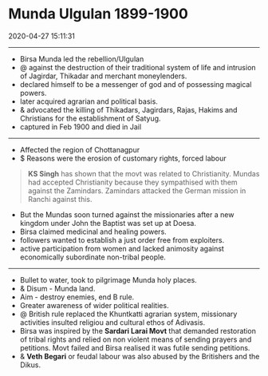 # Munda Ulgulan 1899-1900

2020-04-27 15:11:31

---

- Birsa Munda led the rebellion/Ulgulan
- @ against the destruction of their traditional system of life and intrusion of Jagirdar, Thikadar and merchant moneylenders.
- declared himself to be a messenger of god and of possessing magical powers.
- later acquired agrarian and political basis.
- & advocated the killing of Thikadars, Jagirdars, Rajas, Hakims and Christians for the establishment of Satyug.
- captured in Feb 1900 and died in Jail
---
- Affected the region of Chottanagpur
- $ Reasons were the erosion of customary rights, forced labour

>   **KS Singh** has shown that the movt was related to Christianity. Mundas had accepted Christianity because they sympathised with them against the Zamindars. Zamindars attacked the German mission in Ranchi against this.

- But the Mundas soon turned against the missionaries after a new kingdom under John the Baptist was set up at Doesa.
- Birsa claimed medicinal and healing powers.
- followers wanted to establish a just order free from exploiters.
- active participation from women and lacked animosity against economically subordinate non-tribal people.
---
- Bullet to water, took to pilgrimage Munda holy places.
- & Disum - Munda land.
- Aim - destroy enemies, end B rule.
- Greater awareness of wider political realities.
- @ British rule replaced the Khuntkatti agrarian system, missionary activities insulted religiou and cultural ethos of Adivasis.
- Birsa was inspired by the **Sardari Larai Movt** that demanded restoration of tribal rights and relied on non violent means of sending prayers and petitions. Movt failed and Birsa realised it was futile sending petitions.
- & **Veth Begari** or feudal labour was also abused by the Britishers and the Dikus.
